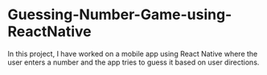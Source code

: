 # Guessing-Number-Game-using-ReactNative
In this project, I have worked on a mobile app using React Native where the user enters a number and the app tries to guess it based on user directions.
